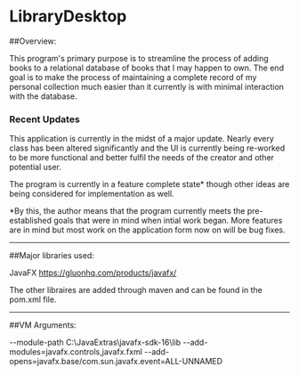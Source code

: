 # LibraryDesktop

##Overview:

  This program's primary purpose is to streamline the process of adding books to a relational database of books that I may happen to own. 
  The end goal is to make the process of maintaining a complete record of my personal collection much easier than it currently is with minimal interaction with the database. 
 

### Recent Updates
  This application is currently in the midst of a major update. Nearly every class has been altered significantly and the UI is currently being re-worked to be more functional and better fulfil the needs of the creator and other potential user.

The program is currently in a feature complete state* though other ideas are being considered for implementation as well.

*By this, the author means that the program currently meets the pre-established goals that were in mind when intial work began. More features are in mind but most work on the application form now on will be bug fixes.

---------------------------
##Major libraries used:

  JavaFX https://gluonhq.com/products/javafx/
  
  The other libraires are added through maven and can be found in the pom.xml file.
  
--------------------------
##VM Arguments:

--module-path C:\JavaExtras\javafx-sdk-16\lib 
--add-modules=javafx.controls,javafx.fxml 
--add-opens=javafx.base/com.sun.javafx.event=ALL-UNNAMED
